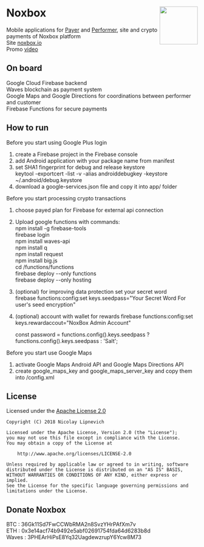 # Noxbox <img src="https://noxbox.io/img/logo.png" align="right" width="100">

Mobile applications for [Payer][4] and [Performer][5], site and crypto payments of Noxbox platform <br/>
Site [noxbox.io][2] <br/>
Promo [video][3]

## On board
Google Cloud Firebase backend <br/>
Waves blockchain as payment system <br/>
Google Maps and Google Directions for coordinations between performer and customer <br/>
Firebase Functions for secure payments <br/>

## How to run

Before you start using Google Plus login
1. create a Firebase project in the Firebase console
2. add Android application with your package name from manifest
2. set SHA1 fingerprint for debug and release keystore<br/>
   keytool -exportcert -list -v -alias androiddebugkey -keystore ~/.android/debug.keystore
3. download a google-services.json file and copy it into app/ folder

Before you start processing crypto transactions
1. choose payed plan for Firebase for external api connection
2. Upload google functions with commands: <br/>
   npm install -g firebase-tools <br/>
   firebase login <br/>
   npm install waves-api <br/>
   npm install q <br/>
   npm install request <br/>
   npm install big.js <br/>
   cd /functions/functions <br/>
   firebase deploy --only functions <br/>
   firebase deploy --only hosting <br/>
3. (optional) for improving data protection set your secret word<br/>
   firebase functions:config:set keys.seedpass="Your Secret Word For user's seed encryption"
4. (optional) account with wallet for rewards
   firebase functions:config:set keys.rewardaccout="NoxBox Admin Account"

   const password = functions.config().keys.seedpass ? functions.config().keys.seedpass : 'Salt';

Before you start use Google Maps
1. activate Google Maps Android API and Google Maps Directions API
2. create google_maps_key and google_maps_server_key and copy them into /config.xml

## License

Licensed under the [Apache License 2.0][1]

	Copyright (C) 2018 Nicolay Lipnevich

	Licensed under the Apache License, Version 2.0 (the "License");
	you may not use this file except in compliance with the License.
	You may obtain a copy of the License at

	    http://www.apache.org/licenses/LICENSE-2.0

	Unless required by applicable law or agreed to in writing, software
	distributed under the License is distributed on an "AS IS" BASIS,
	WITHOUT WARRANTIES OR CONDITIONS OF ANY KIND, either express or implied.
	See the License for the specific language governing permissions and
	limitations under the License.

## Donate Noxbox
BTC : 36Gk11Sd7FwCCWbRMA2n8SvzYHrPAfXm7v <br/>
ETH : 0x3e14acf74b9492e5abf02691754fda64d6283b8d <br/>
Waves : 3PHEArHiPsE8Yq32UagdewzrupY6Ycw8M73 <br/>


[1]: http://www.apache.org/licenses/LICENSE-2.0
[2]: https://noxbox.io/
[3]: https://youtu.be/E_Q1wTN27jk
[4]: https://play.google.com/store/apps/details?id=by.nicolay.lipnevich.noxbox.payer.massage
[5]: https://play.google.com/store/apps/details?id=by.nicolay.lipnevich.noxbox.performer.massage
